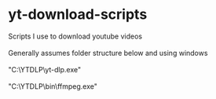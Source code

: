 # yt-download-scripts
Scripts I use to download youtube videos 
<br> </br>
Generally assumes folder structure below and using windows
<br> </br>
"C:\YTDLP\yt-dlp.exe"
<br> </br>
"C:\YTDLP\bin\ffmpeg.exe"
<br> </br>
